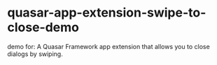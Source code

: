 # quasar-app-extension-swipe-to-close-demo
demo for: A Quasar Framework app extension that allows you to close dialogs by swiping.
